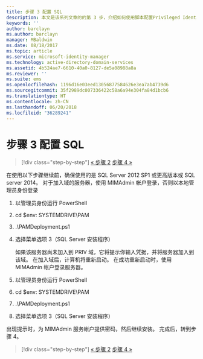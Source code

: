 ```yaml
---
title: 步骤 3 配置 SQL
description: 本文是该系列文章的的第 3 步，介绍如何使用脚本配置Privileged Identity Manager，同时讨论了 SQL Server 的配置步骤。
keywords: ''
author: barclayn
ms.author: barclayn
manager: MBaldwin
ms.date: 08/18/2017
ms.topic: article
ms.service: microsoft-identity-manager
ms.technology: active-directory-domain-services
ms.assetid: 4b524ae7-6610-40a0-8127-de5a08988a8a
ms.reviewer: ''
ms.suite: ems
ms.openlocfilehash: 1196d16e03eed13056877584626e3ea7ab4739d6
ms.sourcegitcommit: 35f2989dc007336422c58a6a94e304fa84d1bcb6
ms.translationtype: HT
ms.contentlocale: zh-CN
ms.lasthandoff: 06/20/2018
ms.locfileid: "36289241"
---
```

# <a name="step-3-configuring-sql"></a>步骤 3 配置 SQL

> [!div class="step-by-step"]
> [« 步骤 2](sp1-step2-configuring-corp-domain.md)
> [步骤 4 »](sp1-step4-configuring-sharepoint.md)

在使用以下步骤继续前，确保使用的是 SQL Server 2012 SP1 或更高版本或 SQL server 2014。 对于加入域的服务器，使用 MIMAdmin 帐户登录，否则以本地管理员身份登录
1. 以管理员身份运行 PowerShell
2. cd $env: SYSTEMDRIVE\PAM
3. .\PAMDeployment.ps1
4. 选择菜单选项 3（SQL Server 安装程序）

   如果该服务器尚未加入到 PRIV 域，它将提示你输入凭据，并将服务器加入到该域。
   在加入域后，计算机将重新启动。 在成功重新启动时，使用 MIMAdmin 帐户登录服务器。

5. 以管理员身份运行 PowerShell
6. cd $env: SYSTEMDRIVE\PAM
7. .\PAMDeployment.ps1
8. 选择菜单选项 3（SQL Server 安装程序）

出现提示时，为 MIMAdmin 服务帐户提供密码，然后继续安装。 完成后，转到步骤 4。

> [!div class="step-by-step"]
> [« 步骤 2](sp1-step2-configuring-corp-domain.md)
> [步骤 4 »](sp1-step4-configuring-sharepoint.md)
